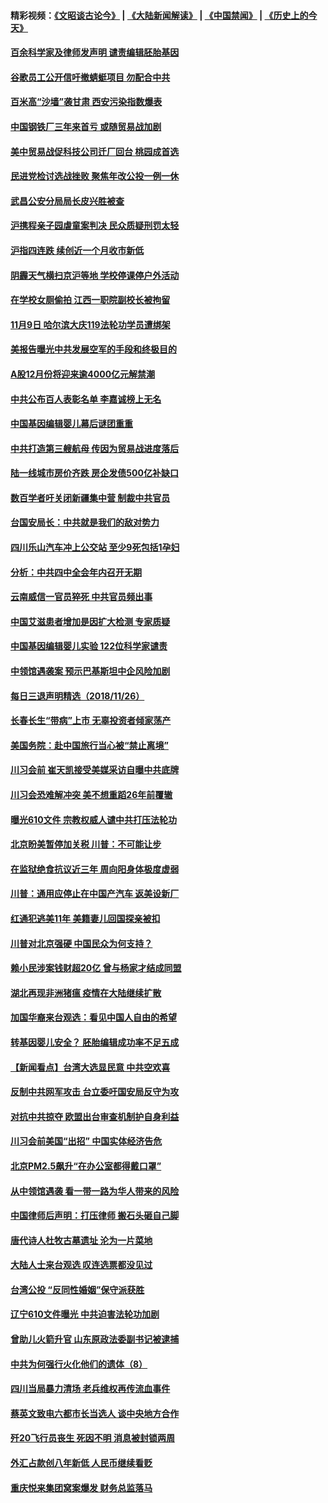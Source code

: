 #### 精彩视频：[《文昭谈古论今》](https://github.com/gfw-breaker/wenzhao/blob/master/README.md?t=11271832) | [《大陆新闻解读》](https://github.com/gfw-breaker/ntdtv-comedy/blob/master/README.md?t=11271832) | [《中国禁闻》](https://github.com/gfw-breaker/ntdtv-news/blob/master/README.md?t=11271832) | [《历史上的今天》](https://github.com/gfw-breaker/today-in-history/blob/master/README.md?t=11271832) 

#### [百余科学家及律师发声明 谴责编辑胚胎基因](../pages/nsc413/n10877367.md?t=11271832) 

#### [谷歌员工公开信吁撤蜻蜓项目 勿配合中共](../pages/nsc413/n10877407.md?t=11271832) 

#### [百米高“沙墙”袭甘肃 西安污染指数爆表](../pages/nsc413/n10876033.md?t=11271832) 

#### [中国钢铁厂三年来首亏 或随贸易战加剧](../pages/nsc413/n10877369.md?t=11271832) 

#### [美中贸易战促科技公司迁厂回台 桃园成首选](../pages/nsc413/n10876556.md?t=11271832) 

#### [民进党检讨选战挫败 聚焦年改公投一例一休](../pages/nsc413/n10877153.md?t=11271832) 

#### [武昌公安分局局长皮兴胜被查](../pages/nsc413/n10877074.md?t=11271832) 


#### [沪携程亲子园虐童案判决 民众质疑刑罚太轻](../pages/nsc413/n10876859.md?t=11271832) 

#### [沪指四连跌 续创近一个月收市新低](../pages/nsc413/n10876971.md?t=11271832) 

#### [阴霾天气横扫京沪等地 学校停课停户外活动](../pages/nsc413/n10876118.md?t=11271832) 

#### [在学校女厕偷拍 江西一职院副校长被拘留](../pages/nsc413/n10876841.md?t=11271832) 

#### [11月9日 哈尔滨大庆119法轮功学员遭绑架](../pages/nsc413/n10875026.md?t=11271832) 

#### [美报告曝光中共发展空军的手段和终极目的](../pages/nsc413/n10875744.md?t=11271832) 

#### [A股12月份将迎来逾4000亿元解禁潮](../pages/nsc413/n10876552.md?t=11271832) 

#### [中共公布百人表彰名单 李嘉诚榜上无名](../pages/nsc413/n10876338.md?t=11271832) 

#### [中国基因编辑婴儿幕后谜团重重](../pages/nsc413/n10876537.md?t=11271832) 

#### [中共打造第三艘航母 传因为贸易战进度落后](../pages/nsc413/n10876549.md?t=11271832) 

#### [陆一线城市房价齐跌 房企发债500亿补缺口](../pages/nsc413/n10875909.md?t=11271832) 

#### [数百学者吁关闭新疆集中营 制裁中共官员](../pages/nsc413/n10876142.md?t=11271832) 

#### [台国安局长：中共就是我们的敌对势力](../pages/nsc413/n10876215.md?t=11271832) 

#### [四川乐山汽车冲上公交站 至少9死包括1孕妇](../pages/nsc413/n10876275.md?t=11271832) 

#### [分析：中共四中全会年内召开无期](../pages/nsc413/n10876104.md?t=11271832) 

#### [云南威信一官员猝死 中共官员频出事](../pages/nsc413/n10876114.md?t=11271832) 

#### [中国艾滋患者增加是因扩大检测 专家质疑](../pages/nsc413/n10875783.md?t=11271832) 

#### [中国基因编辑婴儿实验 122位科学家谴责](../pages/nsc413/n10875883.md?t=11271832) 

#### [中领馆遇袭案 预示巴基斯坦中企风险加剧](../pages/nsc413/n10875640.md?t=11271832) 

#### [每日三退声明精选（2018/11/26）](../pages/nsc413/n10876232.md?t=11271832) 

#### [长春长生“带病”上市 无辜投资者倾家荡产](../pages/nsc413/n10875893.md?t=11271832) 

#### [美国务院：赴中国旅行当心被“禁止离境”](../pages/nsc413/n10875955.md?t=11271832) 

#### [川习会前 崔天凯接受美媒采访自曝中共底牌](../pages/nsc413/n10875588.md?t=11271832) 

#### [川习会恐难解冲突 美不想重蹈26年前覆辙](../pages/nsc413/n10875981.md?t=11271832) 

#### [曝光610文件 宗教权威人谴中共打压法轮功](../pages/nsc413/n10875809.md?t=11271832) 

#### [北京盼美暂停加关税 川普：不可能让步](../pages/nsc413/n10875808.md?t=11271832) 

#### [在监狱绝食抗议近三年 周向阳身体极度虚弱](../pages/nsc413/n10875406.md?t=11271832) 

#### [川普：通用应停止在中国产汽车 返美设新厂](../pages/nsc413/n10875814.md?t=11271832) 

#### [红通犯逃美11年 美籍妻儿回国探亲被扣](../pages/nsc413/n10875681.md?t=11271832) 

#### [川普对北京强硬 中国民众为何支持？](../pages/nsc413/n10875303.md?t=11271832) 

#### [赖小民涉案钱财超20亿 曾与杨家才结成同盟](../pages/nsc413/n10875756.md?t=11271832) 

#### [湖北再现非洲猪瘟 疫情在大陆继续扩散](../pages/nsc413/n10875776.md?t=11271832) 

#### [加国华裔来台观选：看见中国人自由的希望](../pages/nsc413/n10873253.md?t=11271832) 

#### [转基因婴儿安全？ 胚胎编辑成功率不足五成](../pages/nsc413/n10875491.md?t=11271832) 

#### [【新闻看点】台湾大选显民意 中共空欢喜](../pages/nsc413/n10875444.md?t=11271832) 

#### [反制中共网军攻击 台立委吁国安局反守为攻](../pages/nsc413/n10875214.md?t=11271832) 

#### [对抗中共掠夺 欧盟出台审查机制护自身利益](../pages/nsc413/n10875554.md?t=11271832) 

#### [川习会前美国“出招” 中国实体经济告危](../pages/nsc413/n10874125.md?t=11271832) 

#### [北京PM2.5飙升“在办公室都得戴口罩”](../pages/nsc413/n10875473.md?t=11271832) 

#### [从中领馆遇袭 看一带一路为华人带来的风险](../pages/nsc413/n10875453.md?t=11271832) 

#### [中国律师后声明：打压律师 搬石头砸自己脚](../pages/nsc413/n10875486.md?t=11271832) 

#### [唐代诗人杜牧古墓遗址 沦为一片菜地](../pages/nsc413/n10875415.md?t=11271832) 

#### [大陆人士来台观选 叹连选票都没见过](../pages/nsc413/n10873237.md?t=11271832) 

#### [台湾公投 “反同性婚姻”保守派获胜](../pages/nsc413/n10875388.md?t=11271832) 

#### [辽宁610文件曝光 中共迫害法轮功加剧](../pages/nsc413/n10874975.md?t=11271832) 

#### [曾助儿火箭升官 山东原政法委副书记被逮捕](../pages/nsc413/n10875066.md?t=11271832) 

#### [中共为何强行火化他们的遗体（8）](../pages/nsc413/n10872597.md?t=11271832) 

#### [四川当局暴力清场 老兵维权再传流血事件](../pages/nsc413/n10875089.md?t=11271832) 

#### [蔡英文致电六都市长当选人 谈中央地方合作](../pages/nsc413/n10875049.md?t=11271832) 

#### [歼20飞行员丧生 死因不明 消息被封锁两周](../pages/nsc413/n10875144.md?t=11271832) 

#### [外汇占款创八年新低 人民币继续看贬](../pages/nsc413/n10874630.md?t=11271832) 

#### [重庆悦来集团窝案爆发 财务总监落马](../pages/nsc413/n10874771.md?t=11271832) 

